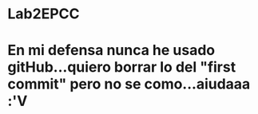 # Lab2EPCC
# En mi defensa nunca he usado gitHub...quiero borrar lo del "first commit" pero no se como...aiudaaa :'V
